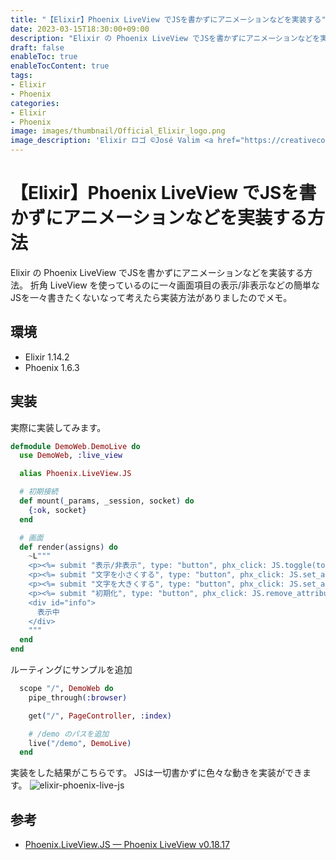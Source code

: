 ```yaml
---
title: "【Elixir】Phoenix LiveView でJSを書かずにアニメーションなどを実装する"
date: 2023-03-15T18:30:00+09:00
description: "Elixir の Phoenix LiveView でJSを書かずにアニメーションなどを実装する方法"
draft: false
enableToc: true
enableTocContent: true
tags: 
- Elixir
- Phoenix
categories: 
- Elixir
- Phoenix
image: images/thumbnail/Official_Elixir_logo.png
image_description: 'Elixir ロゴ ©José Valim <a href="https://creativecommons.org/licenses/by-sa/4.0" target="_blank" rel="nofollow noopener">CC 表示-継承 4.0</a>'
---
```


# 【Elixir】Phoenix LiveView でJSを書かずにアニメーションなどを実装する方法
Elixir の Phoenix LiveView でJSを書かずにアニメーションなどを実装する方法。
折角 LiveView を使っているのに一々画面項目の表示/非表示などの簡単なJSを一々書きたくないなって考えたら実装方法がありましたのでメモ。

## 環境
* Elixir 1.14.2
* Phoenix 1.6.3

## 実装
実際に実装してみます。
```lib/demo_web/live/demo_live.ex
defmodule DemoWeb.DemoLive do
  use DemoWeb, :live_view

  alias Phoenix.LiveView.JS

  # 初期接続
  def mount(_params, _session, socket) do
    {:ok, socket}
  end

  # 画面
  def render(assigns) do
    ~L"""
    <p><%= submit "表示/非表示", type: "button", phx_click: JS.toggle(to: "#info", in: "fade-in-scale", out: "fade-out-scale") %></p>
    <p><%= submit "文字を小さくする", type: "button", phx_click: JS.set_attribute({"style", "font-size:1px"}, to: "#info") %></p>
    <p><%= submit "文字を大きくする", type: "button", phx_click: JS.set_attribute({"style", "font-size:100px"}, to: "#info") %></p>
    <p><%= submit "初期化", type: "button", phx_click: JS.remove_attribute("style", to: "#info") %></p>
    <div id="info">
      表示中
    </div>
    """
  end
end

```

ルーティングにサンプルを追加
```/lib/demo_web/router.ex
  scope "/", DemoWeb do
    pipe_through(:browser)

    get("/", PageController, :index)

    # /demo のパスを追加
    live("/demo", DemoLive)
  end
```

実装をした結果がこちらです。
JSは一切書かずに色々な動きを実装ができます。
![elixir-phoenix-live-js](/tech/2023/03/15/elixir-phoenix-live-js/elixir-phoenix-live-js.gif "elixir-phoenix-live-js") 

## 参考
* <a href="https://hexdocs.pm/phoenix_live_view/0.18.17/Phoenix.LiveView.JS.html" target="_blank" rel="nofollow noopener">Phoenix.LiveView.JS — Phoenix LiveView v0.18.17</a>
